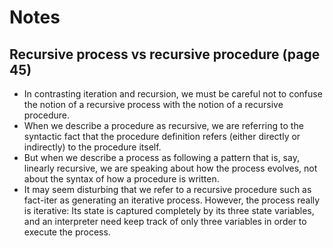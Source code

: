 # Notes
## Recursive process vs recursive procedure (page 45)
- In contrasting iteration and recursion, we must be careful not to 
confuse the notion of a recursive process with the notion of a recursive
procedure. 
- When we describe a procedure as recursive, we are referring
to the syntactic fact that the procedure definition refers (either directly
or indirectly) to the procedure itself. 
- But when we describe a process
as following a pattern that is, say, linearly recursive, we are speaking
about how the process evolves, not about the syntax of how a procedure
is written. 
- It may seem disturbing that we refer to a recursive procedure
such as fact-iter as generating an iterative process. However, the process
really is iterative: Its state is captured completely by its three state
variables, and an interpreter need keep track of only three variables in
order to execute the process.